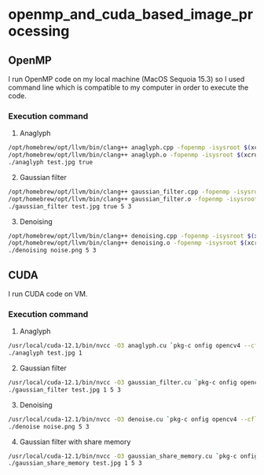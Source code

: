 # openmp_and_cuda_based_image_processing

## OpenMP
I run OpenMP code on my local machine (MacOS Sequoia 15.3) so I used command line which is compatible to my computer in order to execute the code.

### Execution command
  1. Anaglyph
  ```bash
  /opt/homebrew/opt/llvm/bin/clang++ anaglyph.cpp -fopenmp -isysroot $(xcrun --show-sdk-path) `pkg-config opencv4 --cflags` -c
  /opt/homebrew/opt/llvm/bin/clang++ anaglyph.o -fopenmp -isysroot $(xcrun --show-sdk-path) -stdlib=libc++ `pkg-config opencv4 --libs` -L/opt/homebrew/opt/llvm/lib -lomp -o anaglyph
  ./anaglyph test.jpg true
  ```
  2. Gaussian filter
  ```bash
  /opt/homebrew/opt/llvm/bin/clang++ gaussian_filter.cpp -fopenmp -isysroot $(xcrun --show-sdk-path) `pkg-config opencv4 --cflags` -c
  /opt/homebrew/opt/llvm/bin/clang++ gaussian_filter.o -fopenmp -isysroot $(xcrun --show-sdk-path) -stdlib=libc++ `pkg-config opencv4 --libs` -L/opt/homebrew/opt/llvm/lib -lomp -o   gaussian_filter
 ./gaussian_filter test.jpg true 5 3
  ```
  3. Denoising
  ```bash
  /opt/homebrew/opt/llvm/bin/clang++ denoising.cpp -fopenmp -isysroot $(xcrun --show-sdk-path) `pkg-config opencv4 --cflags` -c
  /opt/homebrew/opt/llvm/bin/clang++ denoising.o -fopenmp -isysroot $(xcrun --show-sdk-path) -stdlib=libc++ `pkg-config opencv4 --libs` -L/opt/homebrew/opt/llvm/lib -lomp -o denoising
  ./denoising noise.png 5 3
  ```

## CUDA
I run CUDA code on VM.

### Execution command
  1. Anaglyph
  ```bash
  /usr/local/cuda-12.1/bin/nvcc -O3 anaglyph.cu `pkg-c onfig opencv4 --cflags --libs` -o anaglyph
  ./anaglyph test.jpg 1
  ```
  2. Gaussian filter
  ```bash
  /usr/local/cuda-12.1/bin/nvcc -O3 gaussian_filter.cu `pkg-c onfig opencv4 --cflags --libs` -o gaussian_filter
 ./gaussian_filter test.jpg 1 5 3
  ```
  3. Denoising
  ```bash
  /usr/local/cuda-12.1/bin/nvcc -O3 denoise.cu `pkg-c onfig opencv4 --cflags --libs` -o denoise
  ./denoise noise.png 5 3
  ```
  4. Gaussian filter with share memory
  ```bash
  /usr/local/cuda-12.1/bin/nvcc -O3 gaussian_share_memory.cu `pkg-c onfig opencv4 --cflags --libs` -o gaussian_share_memory
  ./gaussian_share_memory test.jpg 1 5 3
  ``` 

